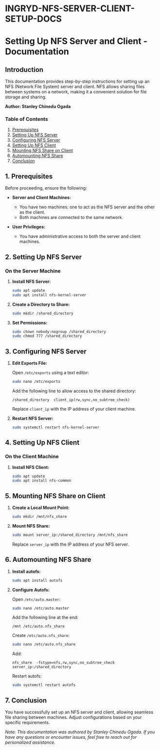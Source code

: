 # INGRYD-NFS-SERVER-CLIENT-SETUP-DOCS

# Setting Up NFS Server and Client - Documentation

## Introduction

This documentation provides step-by-step instructions for setting up an NFS (Network File System) server and client. NFS allows sharing files between systems on a network, making it a convenient solution for file storage and sharing.

**Author: Stanley Chinedu Ogada**

### Table of Contents

1. [Prerequisites](#1-prerequisites)
2. [Setting Up NFS Server](#2-setting-up-nfs-server)
3. [Configuring NFS Server](#3-configuring-nfs-server)
4. [Setting Up NFS Client](#4-setting-up-nfs-client)
5. [Mounting NFS Share on Client](#5-mounting-nfs-share-on-client)
6. [Automounting NFS Share](#6-automounting-nfs-share)
7. [Conclusion](#7-conclusion)

## 1. Prerequisites

Before proceeding, ensure the following:

- **Server and Client Machines:**
  - You have two machines: one to act as the NFS server and the other as the client.
  - Both machines are connected to the same network.

- **User Privileges:**
  - You have administrative access to both the server and client machines.

## 2. Setting Up NFS Server

### On the Server Machine

1. **Install NFS Server:**

   ```bash
   sudo apt update
   sudo apt install nfs-kernel-server
   ```

2. **Create a Directory to Share:**

   ```bash
   sudo mkdir /shared_directory
   ```

3. **Set Permissions:**

   ```bash
   sudo chown nobody:nogroup /shared_directory
   sudo chmod 777 /shared_directory
   ```

## 3. Configuring NFS Server

1. **Edit Exports File:**

   Open `/etc/exports` using a text editor:

   ```bash
   sudo nano /etc/exports
   ```

   Add the following line to allow access to the shared directory:

   ```plaintext
   /shared_directory  client_ip(rw,sync,no_subtree_check)
   ```

   Replace `client_ip` with the IP address of your client machine.

2. **Restart NFS Server:**

   ```bash
   sudo systemctl restart nfs-kernel-server
   ```

## 4. Setting Up NFS Client

### On the Client Machine

1. **Install NFS Client:**

   ```bash
   sudo apt update
   sudo apt install nfs-common
   ```

## 5. Mounting NFS Share on Client

1. **Create a Local Mount Point:**

   ```bash
   sudo mkdir /mnt/nfs_share
   ```

2. **Mount NFS Share:**

   ```bash
   sudo mount server_ip:/shared_directory /mnt/nfs_share
   ```

   Replace `server_ip` with the IP address of your NFS server.

## 6. Automounting NFS Share

1. **Install autofs:**

   ```bash
   sudo apt install autofs
   ```

2. **Configure Autofs:**

   Open `/etc/auto.master`:

   ```bash
   sudo nano /etc/auto.master
   ```

   Add the following line at the end:

   ```plaintext
   /mnt /etc/auto.nfs_share
   ```

   Create `/etc/auto.nfs_share`:

   ```bash
   sudo nano /etc/auto.nfs_share
   ```

   Add:

   ```plaintext
   nfs_share  -fstype=nfs,rw,sync,no_subtree_check server_ip:/shared_directory
   ```

   Restart autofs:

   ```bash
   sudo systemctl restart autofs
   ```

## 7. Conclusion

You have successfully set up an NFS server and client, allowing seamless file sharing between machines. Adjust configurations based on your specific requirements.

*Note: This documentation was authored by Stanley Chinedu Ogada. If you have any questions or encounter issues, feel free to reach out for personalized assistance.*
